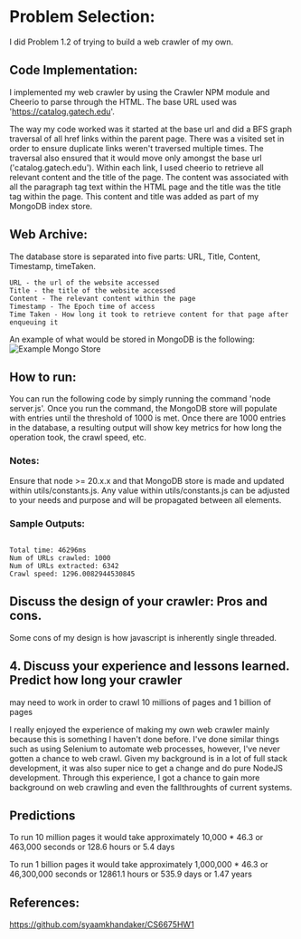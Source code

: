 # Problem Selection:

I did Problem 1.2 of trying to build a web crawler of my own.

## Code Implementation:
I implemented my web crawler by using the Crawler NPM module and Cheerio to parse through the HTML. The base URL used was 'https://catalog.gatech.edu'.

The way my code worked was it started at the base url and did a BFS graph traversal of all href links within the parent page. There was a visited set in order to ensure duplicate links weren't traversed multiple times. The traversal also ensured that it would move only amongst the base url ('catalog.gatech.edu'). Within each link, I used cheerio to retrieve all relevant content and the title of the page. The content was associated with all the paragraph tag text within the HTML page and the title was the title tag within the page. This content and title was added as part of my MongoDB index store. 

## Web Archive:

The database store is separated into five parts: URL, Title, Content, Timestamp, timeTaken.

````
URL - the url of the website accessed
Title - the title of the website accessed
Content - The relevant content within the page
Timestamp - The Epoch time of access
Time Taken - How long it took to retrieve content for that page after enqueuing it
````

An example of what would be stored in MongoDB is the following: 
![Example Mongo Store](https://github.com/user-attachments/assets/c527318e-1743-4252-a6fb-f215d0c5cd14)

## How to run: 
You can run the following code by simply running the command 'node server.js'. Once you run the command, the MongoDB store will populate with entries until the threshold of 1000 is met. Once there are 1000 entries in the database, a resulting output will show key metrics for how long the operation took, the crawl speed, etc.

### Notes: 
Ensure that node >= 20.x.x and that MongoDB store is made and updated within utils/constants.js. Any value within utils/constants.js can be adjusted to your needs and purpose and will be propagated between all elements.

### Sample Outputs: 
````

Total time: 46296ms
Num of URLs crawled: 1000
Num of URLs extracted: 6342
Crawl speed: 1296.0082944530845
````

## Discuss the design of your crawler: Pros and cons.
Some cons of my design is how javascript is inherently single threaded.

## 4. Discuss your experience and lessons learned. Predict how long your crawler
may need to work in order to crawl 10 millions of pages and 1 billion of pages

I really enjoyed the experience of making my own web crawler mainly because this is something I haven't done before. I've done similar things such as using Selenium to automate web processes, however, I've never gotten a chance to web crawl. Given my background is in a lot of full stack development, it was also super nice to get a change and do pure NodeJS development. Through this experience, I got a chance to gain more background on web crawling and even the fallthroughts of current systems. 

## Predictions
To run 10 million pages it would take approximately 10,000 * 46.3 or 463,000 seconds or 128.6 hours or 5.4 days

To run 1 billion pages it would take approximately 1,000,000 * 46.3 or 46,300,000 seconds or 12861.1 hours or 535.9 days or 1.47 years

## References: 
https://github.com/syaamkhandaker/CS6675HW1
